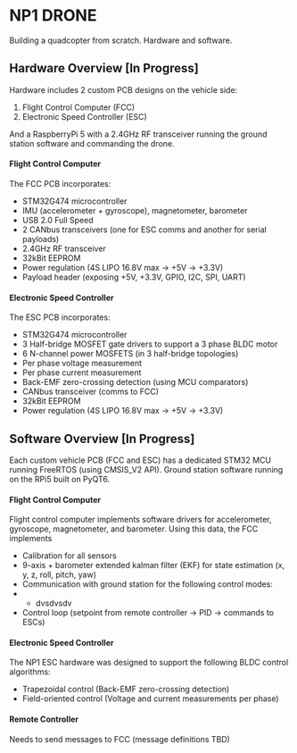 # NP1 DRONE
Building a quadcopter from scratch. Hardware and software.
## Hardware Overview [In Progress]
Hardware includes 2 custom PCB designs on the vehicle side: 
1. Flight Control Computer (FCC)
2. Electronic Speed Controller (ESC)

And a RaspberryPi 5 with a 2.4GHz RF transceiver running the ground station software and commanding the drone.
#### Flight Control Computer
The FCC PCB incorporates:
- STM32G474 microcontroller
- IMU (accelerometer + gyroscope), magnetometer, barometer
- USB 2.0 Full Speed
- 2 CANbus transceivers (one for ESC comms and another for serial payloads)
- 2.4GHz RF transceiver
- 32kBit EEPROM
- Power regulation (4S LIPO 16.8V max -> +5V -> +3.3V)
- Payload header (exposing +5V, +3.3V, GPIO, I2C, SPI, UART)
#### Electronic Speed Controller
The ESC PCB incorporates:
- STM32G474 microcontroller
- 3 Half-bridge MOSFET gate drivers to support a 3 phase BLDC motor
- 6 N-channel power MOSFETS (in 3 half-bridge topologies)
- Per phase voltage measurement
- Per phase current measurement
- Back-EMF zero-crossing detection (using MCU comparators)
- CANbus transceiver (comms to FCC)
- 32kBit EEPROM
- Power regulation (4S LIPO 16.8V max -> +5V -> +3.3V)

## Software Overview [In Progress]
Each custom vehicle PCB (FCC and ESC) has a dedicated STM32 MCU running FreeRTOS (using CMSIS_V2 API). Ground station software running on the RPi5 built on PyQT6.
#### Flight Control Computer
Flight control computer implements software drivers for accelerometer, gyroscope, magnetometer, and barometer. Using this data, the FCC implements
- Calibration for all sensors
- 9-axis + barometer extended kalman filter (EKF) for state estimation (x, y, z, roll, pitch, yaw)
- Communication with ground station for the following control modes:
- - dvsdvsdv
- Control loop (setpoint from remote controller -> PID -> commands to ESCs)
#### Electronic Speed Controller
The NP1 ESC hardware was designed to support the following BLDC control algorithms:
- Trapezoidal control (Back-EMF zero-crossing detection)
- Field-oriented control (Voltage and current measurements per phase)
#### Remote Controller
Needs to send messages to FCC (message definitions TBD)


